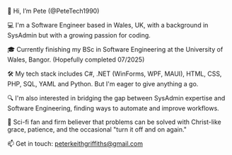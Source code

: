 👋 Hi, I’m Pete (@PeteTech1990)

💻 I'm a Software Engineer based in Wales, UK, with a background in SysAdmin but with a growing passion for coding.

🎓 Currently finishing my BSc in Software Engineering at the University of Wales, Bangor. (Hopefully completed 07/2025)

🛠️ My tech stack includes C#, .NET (WinForms, WPF, MAUI), HTML, CSS, PHP, SQL, YAML and Python. But I'm eager to give anything a go.

🔍 I'm also interested in bridging the gap between SysAdmin expertise and Software Engineering, finding ways to automate and improve workflows.

🤖 Sci-fi fan and firm believer that problems can be solved with Christ-like grace, patience, and the occasional "turn it off and on again."

📫 Get in touch: peterkeithgriffiths@gmail.com



<!---
PeteTech1990/PeteTech1990 is a ✨ special ✨ repository because its `README.md` (this file) appears on your GitHub profile.
You can click the Preview link to take a look at your changes.
--->
